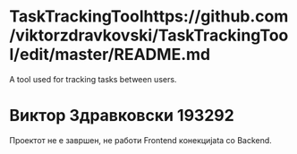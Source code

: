 # TaskTrackingToolhttps://github.com/viktorzdravkovski/TaskTrackingTool/edit/master/README.md
A tool used for tracking tasks between users.

# Виктор Здравковски 193292
Проектот не е завршен, не работи Frontend конекцијаta со Backend.
